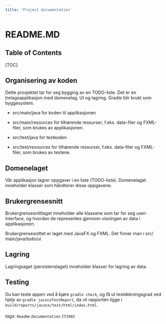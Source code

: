 ```yaml
---
title: 'Project documentation'
---
```


README.MD
===


## Table of Contents

[TOC]

## Organisering av koden
Dette prosjektet tar for seg bygging av en TODO-liste. Det er en trelagsapplikasjon med domenelag, UI og lagring. Gradle blir brukt som byggesystem.

* src/main/java for koden til applikasjonen

* src/main/resources for tilhørende ressurser, f.eks. data-filer og FXML-filer, som brukes av applikasjonen.

* src/test/java for testkoden

* src/test/resources for tilhørende ressurser, f.eks. data-filer og FXML-filer, som brukes av testene.


Domenelaget
---
Vår applikasjon lagrer oppgaver i en liste (TODO-liste). Domenelaget inneholder klasser som håndterer disse oppgavene. 

Brukergrensesnitt
---

Brukergrensesnittlaget inneholder alle klassene som tar for seg user-interface, og hvordan de representes gjennom visningen av data i applikasjonen.

Brukergrensesnittet er laget med JavaFX og FXML. Det finner man i src⁩/⁨main⁩/⁨java⁩/⁨todo/ui⁩

Lagring
---

Lagringsaget (persistenslaget) inneholder klasser for lagring av data. 

Testing
---
Du kan teste appen ved å kjøre `gradle check`, og få ut testdekningsgrad ved hjelp av `gradle jacocoTestReport`, da vil rapporten ligge i `build/reports/jacoco/test/html/index.html`.

###### tags: `Readme` `Documentation` `IT1901`
